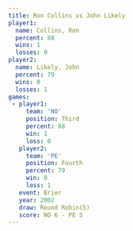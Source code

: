 ```yaml
---
title: Ron Collins vs John Likely
player1:            
  name: Collins, Ron
  percent: 88       
  wins: 1           
  losses: 0         
player2:            
  name: Likely, John
  percent: 79       
  wins: 0           
  losses: 1         
games:
 - player1:         
     team: 'NO'     
     position: Third
     percent: 88    
     win: 1         
     loss: 0        
   player2:          
     team: 'PE'      
     position: Fourth
     percent: 79     
     win: 0          
     loss: 1         
   event: Brier        
   year: 2002          
   draw: Round Robin(5)
   score: NO 6 - PE 5  
---
```

